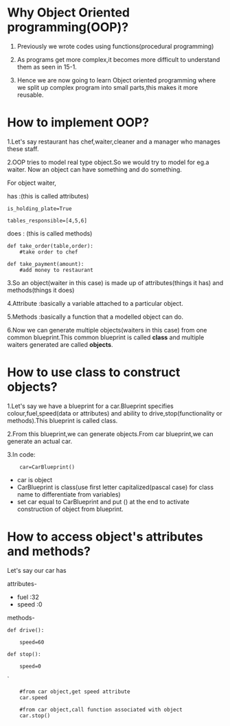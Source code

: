 # Why Object Oriented programming(OOP)?

1. Previously we wrote codes using functions(procedural programming)

2. As programs get more complex,it becomes more difficult to understand them as seen in 15-1.

3. Hence we are now going to learn Object oriented programming where we split up complex program into small parts,this makes it more reusable.

# How to implement OOP?

1.Let's say restaurant has chef,waiter,cleaner and a manager who manages these staff.

2.OOP tries to model real type object.So we would try to model for eg.a waiter.
Now an object can have something and  do something.

For object waiter,

has   :(this is called attributes)  

    is_holding_plate=True

    tables_responsible=[4,5,6]
    

does  : (this is called methods)

    def take_order(table,order):
        #take order to chef

    def take_payment(amount):
        #add money to restaurant

3.So an object(waiter in this case) is made up of attributes(things it has) and methods(things it does)

4.Attribute :basically a variable attached to a particular object.

5.Methods :basically a function that a modelled object can do.

6.Now we can generate multiple objects(waiters in this case) from one common blueprint.This common blueprint is called **class** and multiple waiters generated are called **objects**.

# How to use class to construct objects?

1.Let's say we have a blueprint for a car.Blueprint specifies colour,fuel,speed(data or attributes) and ability to drive,stop(functionality or methods).This blueprint is called class.

2.From this blueprint,we can generate objects.From car blueprint,we can generate an actual car.

3.In code:

        car=CarBlueprint()

* car is object
* CarBlueprint is class(use first letter capitalized(pascal case) for class name to differentiate from variables)
* set car equal to CarBlueprint and put () at the end to activate construction of object from blueprint.

# How to access object's attributes and methods?

Let's say our car has

attributes-

* fuel :32
* speed :0

methods-

    def drive():

        speed=60

    def stop():

        speed=0
`


        #from car object,get speed attribute
        car.speed

        #from car object,call function associated with object
        car.stop()

       


